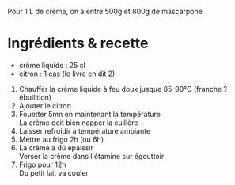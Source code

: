 
Pour 1 L de crème, on a entre 500g et 800g de mascarpone

# Ingrédients & recette

- crème liquide : 25 cl
- citron        : 1 cas (le livre en dit 2)

1. Chauffer la crème liquide à feu doux jusque 85-90°C (franche ? ébullition)  
2. Ajouter le citron
3. Fouetter 5mn en maintenant la température  
La crème doit bien napper la cuillère
5. Laisser refroidir à température ambiante
6. Mettre au frigo 2h (ou 6h)
7. La crème a dû épaissir  
Verser la crème dans l'étamine sur égouttoir
8. Frigo pour 12h  
Du petit lait va couler

